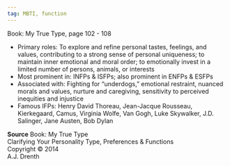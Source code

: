 ```yaml
---
tag: MBTI, function
---
```


Book: My True Type, page 102 - 108

- Primary roles: To explore and refine personal tastes, feelings, and values, contributing to a strong sense of personal uniqueness; to maintain inner emotional and moral order; to emotionally invest in a limited number of persons, animals, or interests
- Most prominent in: INFPs & ISFPs; also prominent in ENFPs & ESFPs
- Associated with: Fighting for “underdogs,” emotional restraint, nuanced morals and values, nurture and caregiving, sensitivity to perceived inequities and injustice
- Famous IFPs: Henry David Thoreau, Jean-Jacque Rousseau, Kierkegaard, Camus, Virginia Wolfe, Van Gogh, Luke Skywalker, J.D. Salinger, Jane Austen, Bob Dylan

**Source**
Book: My True Type  
Clarifying Your Personality Type, Preferences & Functions  
Copyright © 2014  
A.J. Drenth